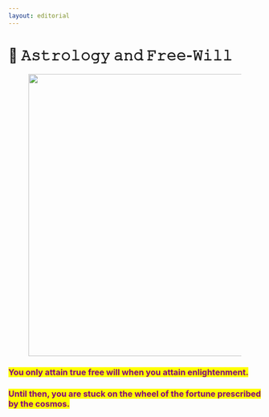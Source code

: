 ```yaml
---
layout: editorial
---
```


# 🧬 𝙰𝚜𝚝𝚛𝚘𝚕𝚘𝚐𝚢 𝚊𝚗𝚍 𝙵𝚛𝚎𝚎-𝚆𝚒𝚕𝚕



<figure><img src="../../../../../.gitbook/assets/pexels-btgl-♡-6827048.jpg" alt="" width="563"><figcaption></figcaption></figure>

### <mark style="color:purple;">You only attain true free will when you attain enlightenment.</mark>&#x20;

### <mark style="color:purple;">Until then, you are stuck on the wheel of the fortune prescribed by the cosmos.</mark>
